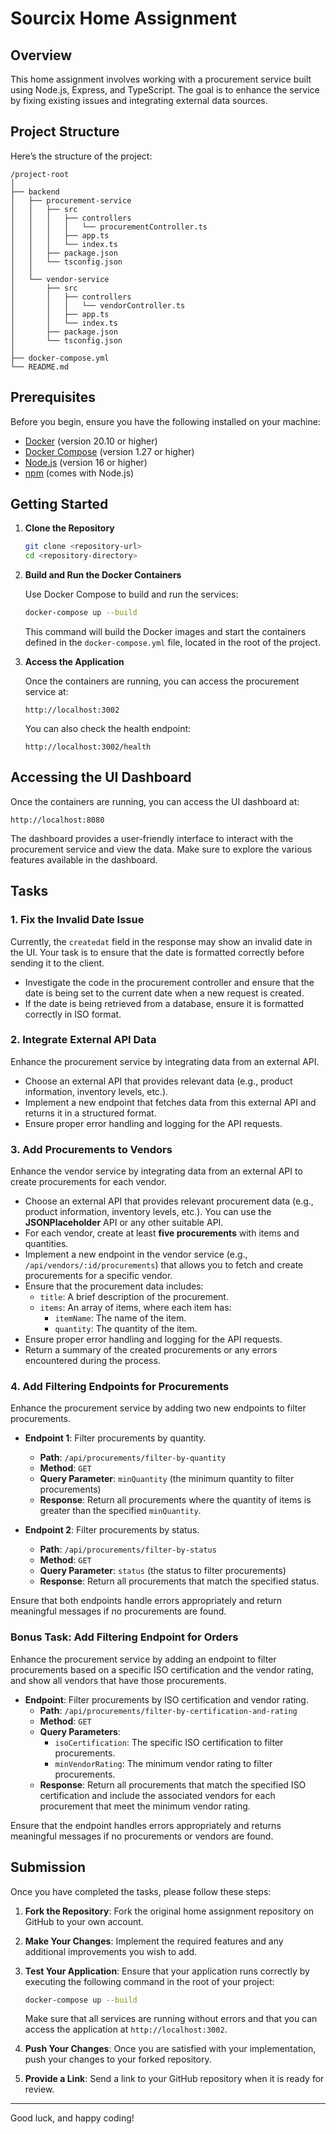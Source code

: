 # Sourcix Home Assignment

## Overview

This home assignment involves working with a procurement service built using Node.js, Express, and TypeScript. The goal is to enhance the service by fixing existing issues and integrating external data sources.

## Project Structure

Here’s the structure of the project:

```
/project-root
│
├── backend
│   ├── procurement-service
│   │   ├── src
│   │   │   ├── controllers
│   │   │   │   └── procurementController.ts
│   │   │   ├── app.ts
│   │   │   └── index.ts
│   │   ├── package.json
│   │   └── tsconfig.json
│   │
│   └── vendor-service
│       ├── src
│       │   ├── controllers
│       │   │   └── vendorController.ts
│       │   ├── app.ts
│       │   └── index.ts
│       ├── package.json
│       └── tsconfig.json
│
├── docker-compose.yml
└── README.md
```

## Prerequisites

Before you begin, ensure you have the following installed on your machine:

- [Docker](https://www.docker.com/get-started) (version 20.10 or higher)
- [Docker Compose](https://docs.docker.com/compose/install/) (version 1.27 or higher)
- [Node.js](https://nodejs.org/) (version 16 or higher)
- [npm](https://www.npmjs.com/get-npm) (comes with Node.js)

## Getting Started

1. **Clone the Repository**

   ```bash
   git clone <repository-url>
   cd <repository-directory>
   ```

2. **Build and Run the Docker Containers**

   Use Docker Compose to build and run the services:

   ```bash
   docker-compose up --build
   ```

   This command will build the Docker images and start the containers defined in the `docker-compose.yml` file, located in the root of the project.

3. **Access the Application**

   Once the containers are running, you can access the procurement service at:

   ```
   http://localhost:3002
   ```

   You can also check the health endpoint:

   ```
   http://localhost:3002/health
   ```

## Accessing the UI Dashboard

Once the containers are running, you can access the UI dashboard at:

```
http://localhost:8080
```

The dashboard provides a user-friendly interface to interact with the procurement service and view the data. Make sure to explore the various features available in the dashboard.

## Tasks

### 1. Fix the Invalid Date Issue

Currently, the `createdat` field in the response may show an invalid date in the UI. Your task is to ensure that the date is formatted correctly before sending it to the client.

- Investigate the code in the procurement controller and ensure that the date is being set to the current date when a new request is created.
- If the date is being retrieved from a database, ensure it is formatted correctly in ISO format.

### 2. Integrate External API Data

Enhance the procurement service by integrating data from an external API.

- Choose an external API that provides relevant data (e.g., product information, inventory levels, etc.).
- Implement a new endpoint that fetches data from this external API and returns it in a structured format.
- Ensure proper error handling and logging for the API requests.

### 3. Add Procurements to Vendors

Enhance the vendor service by integrating data from an external API to create procurements for each vendor.

- Choose an external API that provides relevant procurement data (e.g., product information, inventory levels, etc.). You can use the **JSONPlaceholder** API or any other suitable API.
- For each vendor, create at least **five procurements** with items and quantities.
- Implement a new endpoint in the vendor service (e.g., `/api/vendors/:id/procurements`) that allows you to fetch and create procurements for a specific vendor.
- Ensure that the procurement data includes:
  - `title`: A brief description of the procurement.
  - `items`: An array of items, where each item has:
    - `itemName`: The name of the item.
    - `quantity`: The quantity of the item.
- Ensure proper error handling and logging for the API requests.
- Return a summary of the created procurements or any errors encountered during the process.

### 4. Add Filtering Endpoints for Procurements

Enhance the procurement service by adding two new endpoints to filter procurements.

- **Endpoint 1**: Filter procurements by quantity.

  - **Path**: `/api/procurements/filter-by-quantity`
  - **Method**: `GET`
  - **Query Parameter**: `minQuantity` (the minimum quantity to filter procurements)
  - **Response**: Return all procurements where the quantity of items is greater than the specified `minQuantity`.

- **Endpoint 2**: Filter procurements by status.
  - **Path**: `/api/procurements/filter-by-status`
  - **Method**: `GET`
  - **Query Parameter**: `status` (the status to filter procurements)
  - **Response**: Return all procurements that match the specified status.

Ensure that both endpoints handle errors appropriately and return meaningful messages if no procurements are found.

### Bonus Task: Add Filtering Endpoint for Orders

Enhance the procurement service by adding an endpoint to filter procurements based on a specific ISO certification and the vendor rating, and show all vendors that have those procurements.

- **Endpoint**: Filter procurements by ISO certification and vendor rating.
  - **Path**: `/api/procurements/filter-by-certification-and-rating`
  - **Method**: `GET`
  - **Query Parameters**:
    - `isoCertification`: The specific ISO certification to filter procurements.
    - `minVendorRating`: The minimum vendor rating to filter procurements.
  - **Response**: Return all procurements that match the specified ISO certification and include the associated vendors for each procurement that meet the minimum vendor rating.

Ensure that the endpoint handles errors appropriately and returns meaningful messages if no procurements or vendors are found.

## Submission

Once you have completed the tasks, please follow these steps:

1. **Fork the Repository**: Fork the original home assignment repository on GitHub to your own account.

2. **Make Your Changes**: Implement the required features and any additional improvements you wish to add.

3. **Test Your Application**: Ensure that your application runs correctly by executing the following command in the root of your project:

   ```bash
   docker-compose up --build
   ```

   Make sure that all services are running without errors and that you can access the application at `http://localhost:3002`.

4. **Push Your Changes**: Once you are satisfied with your implementation, push your changes to your forked repository.

5. **Provide a Link**: Send a link to your GitHub repository when it is ready for review.

---

Good luck, and happy coding!
